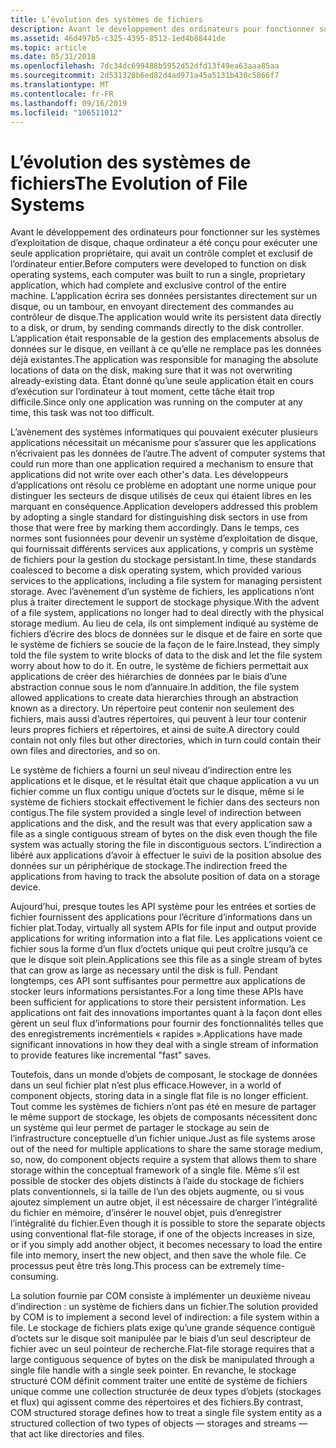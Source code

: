 ```yaml
---
title: L’évolution des systèmes de fichiers
description: Avant le développement des ordinateurs pour fonctionner sur les systèmes d’exploitation de disque, chaque ordinateur a été conçu pour exécuter une seule application propriétaire, qui avait un contrôle complet et exclusif de l’ordinateur entier.
ms.assetid: 46d497b5-c325-4395-8512-1ed4b88441de
ms.topic: article
ms.date: 05/31/2018
ms.openlocfilehash: 7dc34dc699488b5952d52dfd13f49ea63aaa85aa
ms.sourcegitcommit: 2d531328b6ed82d4ad971a45a5131b430c5866f7
ms.translationtype: MT
ms.contentlocale: fr-FR
ms.lasthandoff: 09/16/2019
ms.locfileid: "106511012"
---
```

# <a name="the-evolution-of-file-systems"></a><span data-ttu-id="dd252-103">L’évolution des systèmes de fichiers</span><span class="sxs-lookup"><span data-stu-id="dd252-103">The Evolution of File Systems</span></span>

<span data-ttu-id="dd252-104">Avant le développement des ordinateurs pour fonctionner sur les systèmes d’exploitation de disque, chaque ordinateur a été conçu pour exécuter une seule application propriétaire, qui avait un contrôle complet et exclusif de l’ordinateur entier.</span><span class="sxs-lookup"><span data-stu-id="dd252-104">Before computers were developed to function on disk operating systems, each computer was built to run a single, proprietary application, which had complete and exclusive control of the entire machine.</span></span> <span data-ttu-id="dd252-105">L’application écrira ses données persistantes directement sur un disque, ou un tambour, en envoyant directement des commandes au contrôleur de disque.</span><span class="sxs-lookup"><span data-stu-id="dd252-105">The application would write its persistent data directly to a disk, or drum, by sending commands directly to the disk controller.</span></span> <span data-ttu-id="dd252-106">L’application était responsable de la gestion des emplacements absolus de données sur le disque, en veillant à ce qu’elle ne remplace pas les données déjà existantes.</span><span class="sxs-lookup"><span data-stu-id="dd252-106">The application was responsible for managing the absolute locations of data on the disk, making sure that it was not overwriting already-existing data.</span></span> <span data-ttu-id="dd252-107">Étant donné qu’une seule application était en cours d’exécution sur l’ordinateur à tout moment, cette tâche était trop difficile.</span><span class="sxs-lookup"><span data-stu-id="dd252-107">Since only one application was running on the computer at any time, this task was not too difficult.</span></span>

<span data-ttu-id="dd252-108">L’avènement des systèmes informatiques qui pouvaient exécuter plusieurs applications nécessitait un mécanisme pour s’assurer que les applications n’écrivaient pas les données de l’autre.</span><span class="sxs-lookup"><span data-stu-id="dd252-108">The advent of computer systems that could run more than one application required a mechanism to ensure that applications did not write over each other's data.</span></span> <span data-ttu-id="dd252-109">Les développeurs d’applications ont résolu ce problème en adoptant une norme unique pour distinguer les secteurs de disque utilisés de ceux qui étaient libres en les marquant en conséquence.</span><span class="sxs-lookup"><span data-stu-id="dd252-109">Application developers addressed this problem by adopting a single standard for distinguishing disk sectors in use from those that were free by marking them accordingly.</span></span> <span data-ttu-id="dd252-110">Dans le temps, ces normes sont fusionnées pour devenir un système d’exploitation de disque, qui fournissait différents services aux applications, y compris un système de fichiers pour la gestion du stockage persistant.</span><span class="sxs-lookup"><span data-stu-id="dd252-110">In time, these standards coalesced to become a disk operating system, which provided various services to the applications, including a file system for managing persistent storage.</span></span> <span data-ttu-id="dd252-111">Avec l’avènement d’un système de fichiers, les applications n’ont plus à traiter directement le support de stockage physique.</span><span class="sxs-lookup"><span data-stu-id="dd252-111">With the advent of a file system, applications no longer had to deal directly with the physical storage medium.</span></span> <span data-ttu-id="dd252-112">Au lieu de cela, ils ont simplement indiqué au système de fichiers d’écrire des blocs de données sur le disque et de faire en sorte que le système de fichiers se soucie de la façon de le faire.</span><span class="sxs-lookup"><span data-stu-id="dd252-112">Instead, they simply told the file system to write blocks of data to the disk and let the file system worry about how to do it.</span></span> <span data-ttu-id="dd252-113">En outre, le système de fichiers permettait aux applications de créer des hiérarchies de données par le biais d’une abstraction connue sous le nom d’annuaire.</span><span class="sxs-lookup"><span data-stu-id="dd252-113">In addition, the file system allowed applications to create data hierarchies through an abstraction known as a directory.</span></span> <span data-ttu-id="dd252-114">Un répertoire peut contenir non seulement des fichiers, mais aussi d’autres répertoires, qui peuvent à leur tour contenir leurs propres fichiers et répertoires, et ainsi de suite.</span><span class="sxs-lookup"><span data-stu-id="dd252-114">A directory could contain not only files but other directories, which in turn could contain their own files and directories, and so on.</span></span>

<span data-ttu-id="dd252-115">Le système de fichiers a fourni un seul niveau d’indirection entre les applications et le disque, et le résultat était que chaque application a vu un fichier comme un flux contigu unique d’octets sur le disque, même si le système de fichiers stockait effectivement le fichier dans des secteurs non contigus.</span><span class="sxs-lookup"><span data-stu-id="dd252-115">The file system provided a single level of indirection between applications and the disk, and the result was that every application saw a file as a single contiguous stream of bytes on the disk even though the file system was actually storing the file in discontiguous sectors.</span></span> <span data-ttu-id="dd252-116">L’indirection a libéré aux applications d’avoir à effectuer le suivi de la position absolue des données sur un périphérique de stockage.</span><span class="sxs-lookup"><span data-stu-id="dd252-116">The indirection freed the applications from having to track the absolute position of data on a storage device.</span></span>

<span data-ttu-id="dd252-117">Aujourd’hui, presque toutes les API système pour les entrées et sorties de fichier fournissent des applications pour l’écriture d’informations dans un fichier plat.</span><span class="sxs-lookup"><span data-stu-id="dd252-117">Today, virtually all system APIs for file input and output provide applications for writing information into a flat file.</span></span> <span data-ttu-id="dd252-118">Les applications voient ce fichier sous la forme d’un flux d’octets unique qui peut croître jusqu’à ce que le disque soit plein.</span><span class="sxs-lookup"><span data-stu-id="dd252-118">Applications see this file as a single stream of bytes that can grow as large as necessary until the disk is full.</span></span> <span data-ttu-id="dd252-119">Pendant longtemps, ces API sont suffisantes pour permettre aux applications de stocker leurs informations persistantes.</span><span class="sxs-lookup"><span data-stu-id="dd252-119">For a long time these APIs have been sufficient for applications to store their persistent information.</span></span> <span data-ttu-id="dd252-120">Les applications ont fait des innovations importantes quant à la façon dont elles gèrent un seul flux d’informations pour fournir des fonctionnalités telles que des enregistrements incrémentiels « rapides ».</span><span class="sxs-lookup"><span data-stu-id="dd252-120">Applications have made significant innovations in how they deal with a single stream of information to provide features like incremental "fast" saves.</span></span>

<span data-ttu-id="dd252-121">Toutefois, dans un monde d’objets de composant, le stockage de données dans un seul fichier plat n’est plus efficace.</span><span class="sxs-lookup"><span data-stu-id="dd252-121">However, in a world of component objects, storing data in a single flat file is no longer efficient.</span></span> <span data-ttu-id="dd252-122">Tout comme les systèmes de fichiers n’ont pas été en mesure de partager le même support de stockage, les objets de composants nécessitent donc un système qui leur permet de partager le stockage au sein de l’infrastructure conceptuelle d’un fichier unique.</span><span class="sxs-lookup"><span data-stu-id="dd252-122">Just as file systems arose out of the need for multiple applications to share the same storage medium, so, now, do component objects require a system that allows them to share storage within the conceptual framework of a single file.</span></span> <span data-ttu-id="dd252-123">Même s’il est possible de stocker des objets distincts à l’aide du stockage de fichiers plats conventionnels, si la taille de l’un des objets augmente, ou si vous ajoutez simplement un autre objet, il est nécessaire de charger l’intégralité du fichier en mémoire, d’insérer le nouvel objet, puis d’enregistrer l’intégralité du fichier.</span><span class="sxs-lookup"><span data-stu-id="dd252-123">Even though it is possible to store the separate objects using conventional flat-file storage, if one of the objects increases in size, or if you simply add another object, it becomes necessary to load the entire file into memory, insert the new object, and then save the whole file.</span></span> <span data-ttu-id="dd252-124">Ce processus peut être très long.</span><span class="sxs-lookup"><span data-stu-id="dd252-124">This process can be extremely time-consuming.</span></span>

<span data-ttu-id="dd252-125">La solution fournie par COM consiste à implémenter un deuxième niveau d’indirection : un système de fichiers dans un fichier.</span><span class="sxs-lookup"><span data-stu-id="dd252-125">The solution provided by COM is to implement a second level of indirection: a file system within a file.</span></span> <span data-ttu-id="dd252-126">Le stockage de fichiers plats exige qu’une grande séquence contiguë d’octets sur le disque soit manipulée par le biais d’un seul descripteur de fichier avec un seul pointeur de recherche.</span><span class="sxs-lookup"><span data-stu-id="dd252-126">Flat-file storage requires that a large contiguous sequence of bytes on the disk be manipulated through a single file handle with a single seek pointer.</span></span> <span data-ttu-id="dd252-127">En revanche, le stockage structuré COM définit comment traiter une entité de système de fichiers unique comme une collection structurée de deux types d’objets (stockages et flux) qui agissent comme des répertoires et des fichiers.</span><span class="sxs-lookup"><span data-stu-id="dd252-127">By contrast, COM structured storage defines how to treat a single file system entity as a structured collection of two types of objects — storages and streams — that act like directories and files.</span></span>

 

 




